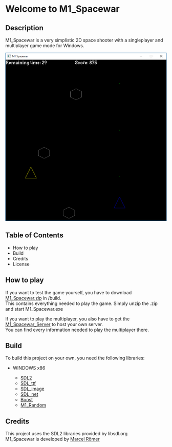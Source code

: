 # Welcome to M1_Spacewar

## Description
M1_Spacewar is a very simplistic 2D space shooter with a singleplayer and multiplayer game mode for Windows.  

![MultiplayerScreenshot](/doc/images/multiplayer_screenshot.png)

## Table of Contents
* How to play
* Build
* Credits
* License

## How to play
If you want to test the game yourself, you have to download [M1_Spacewar.zip](https://github.com/mirogon/M1_Spacewar/tree/master/build )  in /build.  
This contains everything needed to play the game. Simply unzip the .zip and start M1_Spacewar.exe


If you want to play the multiplayer, you also have to get the [M1_Spacewar_Server](https://github.com/mirogon/M1_Spacewar_Server) to host your own server.  
You can find every information needed to play the multiplayer there.

## Build
To build this project on your own, you need the following libraries:

* WINDOWS x86

	* [SDL2](https://www.libsdl.org/download-2.0.php)
	* [SDL_ttf](https://www.libsdl.org/projects/SDL_ttf/)
	* [SDL_image](https://www.libsdl.org/projects/SDL_image/)
	* [SDL_net](https://www.libsdl.org/projects/SDL_net/)
	* [Boost](http://www.boost.org/doc/libs/1_66_0/more/getting_started/windows.html)
	* [M1_Random](/lib/M1Random/)

## Credits

This project uses the SDL2 libraries provided by libsdl.org  
M1_Spacewar is developed by [Marcel Römer](https://github.com/mirogon)